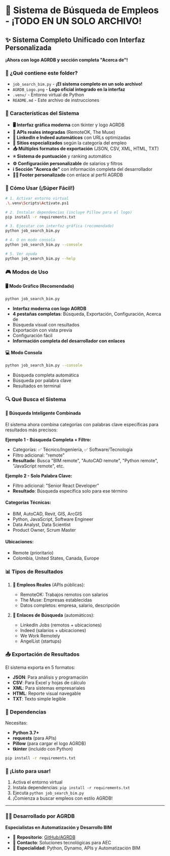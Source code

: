 # 🚀 Sistema de Búsqueda de Empleos - ¡TODO EN UN SOLO ARCHIVO!

## ✨ Sistema Completo Unificado con Interfaz Personalizada

**¡Ahora con logo AGRDB y sección completa "Acerca de"!** 

### 📁 ¿Qué contiene este folder?

- `job_search_bim.py` - **¡El sistema completo en un solo archivo!**
- `AGRDB_Logo.png` - **Logo oficial integrado en la interfaz**
- `.venv/` - Entorno virtual de Python
- `README.md` - Este archivo de instrucciones

### 🎯 Características del Sistema

- **🖥️ Interfaz gráfica moderna** con tkinter y logo AGRDB
- **📡 APIs reales integradas** (RemoteOK, The Muse) 
- **🔗 LinkedIn e Indeed automáticos** con URLs optimizadas
- **🏢 Sitios especializados** según la categoría del empleo
- **📤 Múltiples formatos de exportación** (JSON, CSV, XML, HTML, TXT)
- **⭐ Sistema de puntuación** y ranking automático
- **⚙️ Configuración personalizable** de salarios y filtros
- **ℹ️ Sección "Acerca de"** con información completa del desarrollador
- **👨‍💻 Footer personalizado** con enlace al perfil AGRDB

### 🚀 Cómo Usar (¡Súper Fácil!)

```bash
# 1. Activar entorno virtual
.\.venv\Scripts\Activate.ps1

# 2. Instalar dependencias (incluye Pillow para el logo)
pip install -r requirements.txt

# 3. Ejecutar con interfaz gráfica (recomendado)
python job_search_bim.py

# 4. O en modo consola
python job_search_bim.py --console

# 5. Ver ayuda
python job_search_bim.py --help
```

### 🎮 Modos de Uso

#### 🖥️ **Modo Gráfico (Recomendado)**
```bash
python job_search_bim.py
```
- **Interfaz moderna con logo AGRDB**
- **4 pestañas completas**: Búsqueda, Exportación, Configuración, Acerca de
- Búsqueda visual con resultados
- Exportación con vista previa
- Configuración fácil
- **Información completa del desarrollador con enlaces**

#### 💻 **Modo Consola**
```bash
python job_search_bim.py --console
```
- Búsqueda completa automática
- Búsqueda por palabra clave
- Resultados en terminal

### 🔍 Qué Busca el Sistema

#### **🎯 Búsqueda Inteligente Combinada**
El sistema ahora combina categorías con palabras clave específicas para resultados más precisos:

**Ejemplo 1 - Búsqueda Completa + Filtro:**
- Categorías: ✅ Técnico/Ingeniería, ✅ Software/Tecnología  
- Filtro adicional: "remote"
- **Resultado**: Busca "BIM remote", "AutoCAD remote", "Python remote", "JavaScript remote", etc.

**Ejemplo 2 - Solo Palabra Clave:**
- Filtro adicional: "Senior React Developer"
- **Resultado**: Búsqueda específica solo para ese término

#### **Categorías Técnicas:**
- BIM, AutoCAD, Revit, GIS, ArcGIS
- Python, JavaScript, Software Engineer
- Data Analyst, Data Scientist
- Product Owner, Scrum Master

#### **Ubicaciones:**
- Remote (prioritario)
- Colombia, United States, Canada, Europe

### 📊 Tipos de Resultados

1. **🎯 Empleos Reales** (APIs públicas):
   - RemoteOK: Trabajos remotos con salarios
   - The Muse: Empresas establecidas
   - Datos completos: empresa, salario, descripción

2. **🔗 Enlaces de Búsqueda** (automáticos):
   - LinkedIn Jobs (remotos + ubicaciones)
   - Indeed (salarios + ubicaciones)
   - We Work Remotely
   - AngelList (startups)

### 📤 Exportación de Resultados

El sistema exporta en 5 formatos:
- **JSON**: Para análisis y programación
- **CSV**: Para Excel y hojas de cálculo
- **XML**: Para sistemas empresariales
- **HTML**: Reporte visual navegable
- **TXT**: Texto simple legible

### 🔧 Dependencias

Necesitas:
- **Python 3.7+** 
- **requests** (para APIs)
- **Pillow** (para cargar el logo AGRDB)
- **tkinter** (incluido con Python)

```bash
pip install -r requirements.txt
```



### 🎉 ¡Listo para usar!

1. Activa el entorno virtual
2. Instala dependencias: `pip install -r requirements.txt`
3. Ejecuta `python job_search_bim.py`
4. ¡Comienza a buscar empleos con estilo AGRDB!


---

### 👨‍💻 Desarrollado por AGRDB
**Especialistas en Automatización y Desarrollo BIM**
- 🔗 **Repositorio**: [GitHub/AGRDB](https://github.com/AGRDB)
- 📧 **Contacto**: Soluciones tecnológicas para AEC
- 🎯 **Especialidad**: Python, Dynamo, APIs y Automatización BIM